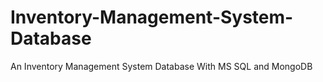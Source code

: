 # Inventory-Management-System-Database
An Inventory Management System Database With MS SQL and MongoDB
